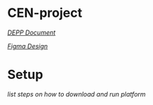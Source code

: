 # CEN-project

[*DEPP Document*](https://uflorida-my.sharepoint.com/:w:/g/personal/kavarthapu_b_ufl_edu/EcurFbOCBtFMuikw-eLGPn8B8bfUbRuHecgM71tyMYkPQw?e=rR4Xbq)

[*Figma Design*](https://www.figma.com/design/hIFhRo1tR6uVRweLN1U1WA/CEN-Project-1?node-id=0-1&t=XU5Sdyr7z05XLsyV-1)

# Setup
*list steps on how to download and run platform*
